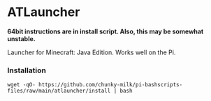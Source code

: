# ATLauncher
**64bit instructions are in install script. Also, this may be somewhat unstable.** 

Launcher for Minecraft: Java Edition. Works well on the Pi.

### Installation
```
wget -qO- https://github.com/chunky-milk/pi-bashscripts-files/raw/main/atlauncher/install | bash
```
